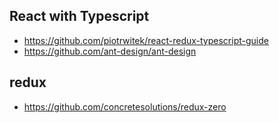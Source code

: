 ## React with Typescript
- https://github.com/piotrwitek/react-redux-typescript-guide
- https://github.com/ant-design/ant-design
## redux
- https://github.com/concretesolutions/redux-zero

